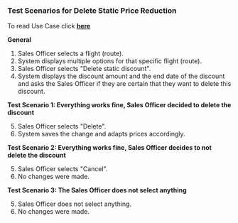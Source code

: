 ### **Test Scenarios for Delete Static Price Reduction**

To read Use Case click [**here**]( ../../UseCasesSalesOfficer.md )

**General**

1. Sales Officer selects a flight (route).
2. System displays multiple options for that specific flight (route).
3. Sales Officer selects "Delete static discount".
4. System displays the discount amount and the end date of the discount and asks the Sales Officer if they are certain that they want to delete this discount.


**Test Scenario 1: Everything works fine, Sales Officer decided to delete the discount** 

5. Sales Officer selects "Delete".
6. System saves the change and adapts prices accordingly.


**Test Scenario 2: Everything works fine, Sales Officer decides to not delete the discount**

5. Sales Officer selects "Cancel".
6. No changes were made.


**Test Scenario 3: The Sales Officer does not select anything**

5. Sales Officer does not select anything.
7. No changes were made.

